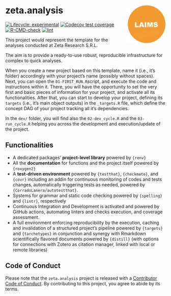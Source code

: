 
<!-- README.md is generated from README.Rmd. Please edit that file -->

# zeta.analysis <img src='man/figures/logo.png' align="right" height="120" />

<!-- badges: start -->

[![Lifecycle:
experimental](https://img.shields.io/badge/lifecycle-experimental-orange.svg)](https://lifecycle.r-lib.org/articles/stages.html#experimental)
[![Codecov test
coverage](https://codecov.io/gh/UBESP-DCTV/zeta.analysis/branch/master/graph/badge.svg)](https://app.codecov.io/gh/UBESP-DCTV/zeta.analysis?branch=master)
[![R-CMD-check](https://github.com/UBESP-DCTV/zeta.analysis/actions/workflows/check-release.yaml/badge.svg)](https://github.com/UBESP-DCTV/zeta.analysis/actions/workflows/check-release.yaml)
[![lint](https://github.com/UBESP-DCTV/zeta.analysis/workflows/lint/badge.svg)](https://github.com/UBESP-DCTV/zeta.analysis/actions)
<!-- badges: end -->

This project would represent the template for the analyses conducted at
Zeta Research S.R.L.

The aim is to provide a ready-to-use robust, reproducible infrastructure
for complex to quick analyses.

When you create a new project based on this template, name it (i.e.,
it’s folder) accordingly with your project’s name (possibly without
spaces). Next, you can open the `01-FIRST_RUN.R`script, and execute the
code and instructions within it. There, you will have the opportunity to
set the very first and basic pieces of information for your project, and
activate all its functionalities. After that, you can start to develop
your project, defining its `targets` (i.e., it’s main object outputs) in
the `_targets.R` file, which define the concept DAG of your project
tracking all it’s dependencies.

In the `dev/` folder, you will find also the `02-dev_cycle.R` and the
`03-run_cycle.R` helping you across the development and execution/update
of the project.

## Functionalities

-   A dedicated packages’ **project-level library** powered by `{renv}`
-   All the **documentation** for functions and the project itself
    powered by `{roxygen2}`
-   A **test-driven environment** powered by `{testthat}`,
    `{checkmate}`, and `{covr}` including an addin for continuous
    monitoring of codes and tests changes, automatically triggering
    tests as needed, powered by `{CorradoLanera/autotestthat}`.
-   Systems for grammar and static code checking powered by `{spelling}`
    and `{lintr}`, respectively
-   Continuous Integration and Development is activated and powered by
    GitHub actions, automating linters and checks execution, and
    coverage assessment.
-   A full environment enforcing reproducibility by the execution,
    caching and invalidation of a structured project’s pipeline powered
    by `{targets}` and `{tarchetypes}` in conjunction and synergy with
    Rmarkdown scientifically flavored documents powered by `{distill}`
    (with options for connections with Zotero as citation manager,
    linked with local or remote libraries)

## Code of Conduct

Please note that the `zeta.analysis` project is released with a
[Contributor Code of
Conduct](https://contributor-covenant.org/version/2/0/CODE_OF_CONDUCT.html).
By contributing to this project, you agree to abide by its terms.
